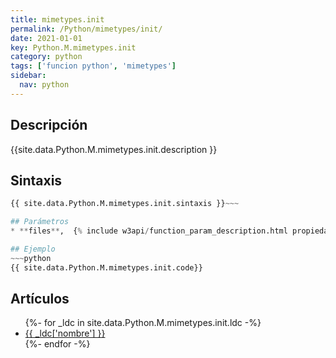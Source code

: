 ```yaml
---
title: mimetypes.init
permalink: /Python/mimetypes/init/
date: 2021-01-01
key: Python.M.mimetypes.init
category: python
tags: ['funcion python', 'mimetypes']
sidebar: 
  nav: python
---
```


## Descripción
{{site.data.Python.M.mimetypes.init.description }}

## Sintaxis
~~~python
{{ site.data.Python.M.mimetypes.init.sintaxis }}~~~

## Parámetros
* **files**,  {% include w3api/function_param_description.html propiedad=site.data.Python.M.mimetypes.init valor="files" %}

## Ejemplo
~~~python
{{ site.data.Python.M.mimetypes.init.code}}
~~~

## Artículos
<ul>
{%- for _ldc in site.data.Python.M.mimetypes.init.ldc -%}
   <li>
       <a href="{{_ldc['url'] }}">{{ _ldc['nombre'] }}</a>
   </li>
{%- endfor -%}
</ul>
